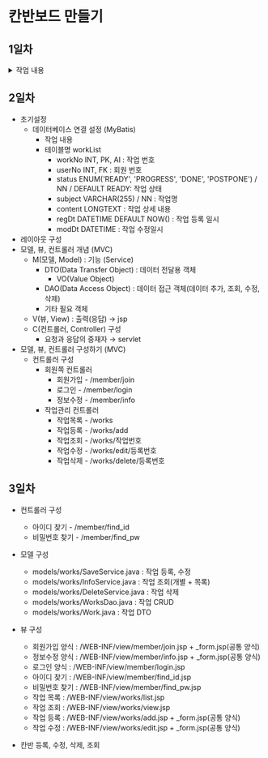 # 칸반보드 만들기

## 1일차
<details>
    <summary>작업 내용</summary>
    1. 의존성 추가<br>
    2. 톰캣 서버 셋팅<br>
</details>

## 2일차
* 초기설정
  - 데이터베이스 연결 설정 (MyBatis)
    - 작업 내용
    - 테이블명 workList
      - workNo INT, PK, AI : 작업 번호
      - userNo INT, FK : 회원 번호
      - status ENUM('READY', 'PROGRESS', 'DONE', 'POSTPONE') / NN / DEFAULT READY: 작업 상태
      - subject VARCHAR(255) / NN : 작업명
      - content LONGTEXT : 작업 상세 내용
      - regDt DATETIME DEFAULT NOW() : 작업 등록 일시
      - modDt DATETIME : 작업 수정일시
* 레이아웃 구성
* 모델, 뷰, 컨트롤러 개념 (MVC)
  - M(모델, Model) : 기능 (Service)
    - DTO(Data Transfer Object) : 데이터 전달용 객체
      - VO(Value Object)
    - DAO(Data Access Object) : 데이터 접근 객체(데이터 추가, 조회, 수정, 삭제)
    - 기타 필요 객체
  - V(뷰, View) : 출력(응답) → jsp
  - C(컨트롤러, Controller) 구성
    - 요청과 응답의 중재자 → servlet
* 모델, 뷰, 컨트롤러 구성하기 (MVC)
  - 컨트롤러 구성
    - 회원쪽 컨트롤러
      - 회원가입 - /member/join
      - 로그인 - /member/login
      - 정보수정 - /member/info
    - 작업관리 컨트롤러
      - 작업목록 - /works
      - 작업등록 - /works/add
      - 작업조회 - /works/작업번호
      - 작업수정 - /works/edit/등록번호
      - 작업삭제 - /works/delete/등록번호

## 3일차
* 컨트롤러 구성
  - 아이디 찾기 - /member/find_id
  - 비밀번호 찾기 - /member/find_pw
  
* 모델 구성
  - models/works/SaveService.java : 작업 등록, 수정
  - models/works/InfoService.java : 작업 조회(개별 + 목록)
  - models/works/DeleteService.java : 작업 삭제
  - models/works/WorksDao.java : 작업 CRUD
  - models/works/Work.java : 작업 DTO

* 뷰 구성
  - 회원가입 양식 : /WEB-INF/view/member/join.jsp + _form.jsp(공통 양식)
  - 정보수정 양식 : /WEB-INF/view/member/info.jsp + _form.jsp(공통 양식)
  - 로그인 양식 : /WEB-INF/view/member/login.jsp
  - 아이디 찾기 : /WEB-INF/view/member/find_id.jsp
  - 비밀번호 찾기 : /WEB-INF/view/member/find_pw.jsp
  - 작업 목록 : /WEB-INF/view/works/list.jsp
  - 작업 조회 : /WEB-INF/view/works/view.jsp
  - 작업 등록 : /WEB-INF/view/works/add.jsp + _form.jsp(공통 양식)
  - 작업 수정 : /WEB-INF/view/works/edit.jsp + _form.jsp(공통 양식)
* 칸반 등록, 수정, 삭제, 조회
    
